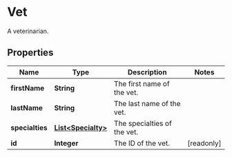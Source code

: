 

# Vet

A veterinarian.

## Properties

| Name | Type | Description | Notes |
|------------ | ------------- | ------------- | -------------|
|**firstName** | **String** | The first name of the vet. |  |
|**lastName** | **String** | The last name of the vet. |  |
|**specialties** | [**List&lt;Specialty&gt;**](Specialty.md) | The specialties of the vet. |  |
|**id** | **Integer** | The ID of the vet. |  [readonly] |



